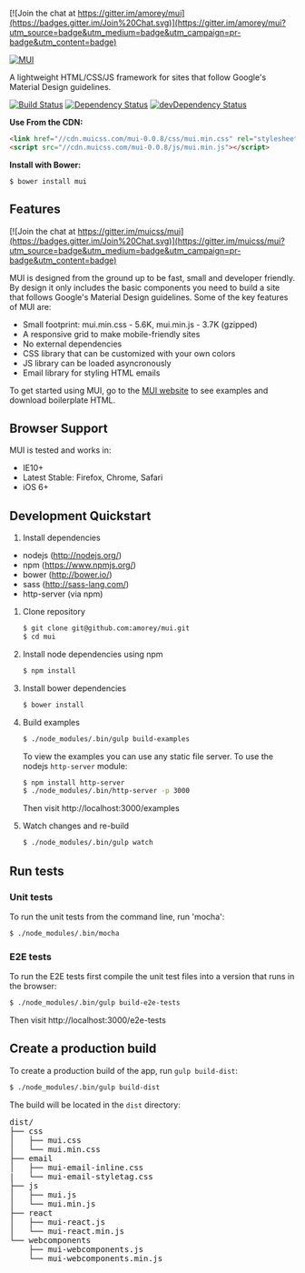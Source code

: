 [![Join the chat at https://gitter.im/amorey/mui](https://badges.gitter.im/Join%20Chat.svg)](https://gitter.im/amorey/mui?utm_source=badge&utm_medium=badge&utm_campaign=pr-badge&utm_content=badge)

[![MUI](https://www.muicss.com/static/favicons/icon-192x192.png)](https://www.muicss.com)

A lightweight HTML/CSS/JS framework for sites that follow Google's Material Design guidelines.

[![Build Status](https://travis-ci.org/amorey/mui.svg?branch=master)](https://travis-ci.org/amorey/mui)
[![Dependency Status](https://david-dm.org/amorey/mui.svg)](https://david-dm.org/amorey/mui)
[![devDependency Status](https://david-dm.org/amorey/mui/dev-status.svg)](https://david-dm.org/amorey/mui#info=devDependencies)

**Use From the CDN:**

```html
<link href="//cdn.muicss.com/mui-0.0.8/css/mui.min.css" rel="stylesheet" type="text/css" />
<script src="//cdn.muicss.com/mui-0.0.8/js/mui.min.js"></script>
```

**Install with Bower:**

```shell
$ bower install mui
```

## Features

[![Join the chat at https://gitter.im/muicss/mui](https://badges.gitter.im/Join%20Chat.svg)](https://gitter.im/muicss/mui?utm_source=badge&utm_medium=badge&utm_campaign=pr-badge&utm_content=badge)

MUI is designed from the ground up to be fast, small and developer friendly. By design it only includes the basic components you need to build a site that follows Google's Material Design guidelines. Some of the key features of MUI are:

* Small footprint: mui.min.css - 5.6K, mui.min.js - 3.7K (gzipped)
* A responsive grid to make mobile-friendly sites
* No external dependencies
* CSS library that can be customized with your own colors
* JS library can be loaded asyncronously
* Email library for styling HTML emails

To get started using MUI, go to the [MUI website](https://www.muicss.com) to see examples and download boilerplate HTML.

## Browser Support 

MUI is tested and works in:

* IE10+
* Latest Stable: Firefox, Chrome, Safari
* iOS 6+

## Development Quickstart

1. Install dependencies

  * nodejs (http://nodejs.org/)
  * npm (https://www.npmjs.org/)
  * bower (http://bower.io/)
  * sass (http://sass-lang.com/)
  * http-server (via npm)

1. Clone repository

   ```bash
   $ git clone git@github.com:amorey/mui.git
   $ cd mui
   ```

1. Install node dependencies using npm

   ```bash
   $ npm install
   ```

1. Install bower dependencies

   ```bash
   $ bower install
   ```

1. Build examples

   ```bash
   $ ./node_modules/.bin/gulp build-examples
   ```

   To view the examples you can use any static file server. To use the nodejs `http-server` module:

   ```bash
   $ npm install http-server
   $ ./node_modules/.bin/http-server -p 3000
   ```

   Then visit http://localhost:3000/examples

1. Watch changes and re-build

   ```bash
   $ ./node_modules/.bin/gulp watch
   ```

## Run tests

### Unit tests

To run the unit tests from the command line, run 'mocha':

```bash
$ ./node_modules/.bin/mocha
```

### E2E tests

To run the E2E tests first compile the unit test files into a version that runs in the browser:

```bash
$ ./node_modules/.bin/gulp build-e2e-tests
```

Then visit http://localhost:3000/e2e-tests

## Create a production build

To create a production build of the app, run `gulp build-dist`:

```bash
$ ./node_modules/.bin/gulp build-dist
```

The build will be located in the `dist` directory:

<pre>
dist/
├── css
│   ├── mui.css
│   └── mui.min.css
├── email
│   ├── mui-email-inline.css
|   └── mui-email-styletag.css
├── js
│   ├── mui.js
│   └── mui.min.js
├── react
│   ├── mui-react.js
│   └── mui-react.min.js
└── webcomponents
    ├── mui-webcomponents.js
    └── mui-webcomponents.min.js
</pre>
